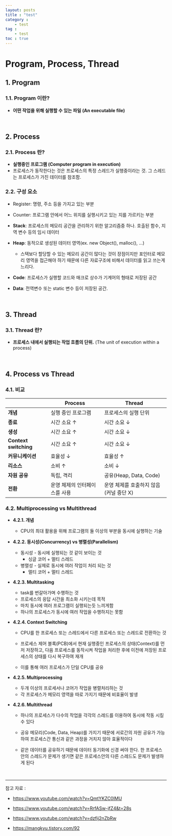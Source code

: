 ```yaml
---
layout: posts
title : "test"
category : 
    - test
tag : 
    - test
toc : true
---
```


# Program, Process, Thread



## 1. Program

### 1.1. Program 이란?

- **어떤 작업을 위해 실행할 수 있는 파일 (An executable file)**

<br>

## 2. Process

### 2.1. Process 란?

- **실행중인 프로그램 (Computer program in execution)**
- 프로세스가 동작한다는 것은 프로세스의 특정 스레드가 실행중이라는 것. 
  그 스레드는 프로세스가 가진 데이터를 참조함.



### 2.2. 구성 요소

- Register: 명령, 주소 등을 가지고 있는 부분
- Counter: 프로그램 안에서 어느 위치를 실행시키고 있는 지를 가르키는 부분



- **Stack**: 프로세스의 메모리 공간을 관리하기 위한 알고리즘중 하나. 호출된 함수, 지역 변수 등의 임시 데이터
- **Heap**: 동적으로 생성된 데이터 영역(ex. new Object(), malloc(), ...)
  - 스택보다 할당할 수 있는 메모리 공간이 많다는 것이 장점이지만 포인터로 메모리 영역을 접근해야 하기 때문에 다른 자료구조에 비해서 데이터를 읽고 쓰는게 느리다. 
- **Code**: 프로세스가 실행할 코드와 매크로 상수가 기계어의 형태로 저장된 공간
- **Data**: 전역변수 또는 static 변수 등이 저장된 공간.

<br>

## 3. Thread

### 3.1. Thread 란? 

- **프로세스 내에서 실행되는 작업 흐름의 단위.** (The unit of execution within a process)

<br>

## 4. Process vs Thread

### 4.1. 비교

|                       | Process                       | Thread                                 |
| --------------------- | ----------------------------- | -------------------------------------- |
| **개념**              | 실행 중인 프로그램            | 프로세스의 실행 단위                   |
| **종료**              | 시간 소요 ↑                   | 시간 소요 ↓                            |
| **생성**              | 시간 소요 ↑                   | 시간 소요 ↓                            |
| **Context switching** | 시간 소요 ↑                   | 시간 소요 ↓                            |
| **커뮤니케이션**      | 효율성 ↓                      | 효율성 ↑                               |
| **리소스**            | 소비 ↑                        | 소비 ↓                                 |
| **자원 공유**         | 독립, 격리                    | 공유(Heap, Data, Code)                 |
| **전환**              | 운영 체제의 인터페이스를 사용 | 운영 체제를 호출하지 않음(커널 중단 X) |



### 4.2. Multiprocessing vs Multithread

- **4.2.1. 개념**
  - CPU의 최대 활용을 위해 프로그램의 둘 이상의 부분을 동시에 실행하는 기술



- **4.2.2. 동시성(Concurrency) vs 병렬성(Parallelism)**
  - 동시성 - 동시에 실행되는 것 같이 보이는 것
    - 싱글 코어 + 멀티 스레드
  - 병렬성 - 실제로 동시에 여러 작업이 처리 되는 것
    - 멀티 코어 + 멀티 스레드



- **4.2.3. Multitasking**
  - task를 번갈아가며 수행하는 것
  - 프로세스의 응답 시간을 최소화 시키는데 목적
  - 마치 동시에 여러 프로그램이 실행되는듯 느끼게함
  - 하나의 프로세스가 동시에 여러 작업을 수행하지는 못함



- **4.2.4. Context Switching**
  - CPU를 한 프로세스 또는 스레드에서 다른 프로세스 또는 스레드로 전환하는 것

  - 프로세스 제어 블록(PCB)에서 현재 실행중인 프로세스의 상태(Context)를 먼저 저장하고, 다음 프로세스를 동작시켜 작업을 처리한 후에 이전에 저장된 프로세스의 상태를 다시 복구하여 재개

  - 이를 통해 여러 프로세스가 단일 CPU를 공유



- **4.2.5. Multiprocessing**
  - 두개 이상의 프로세서나 코어가 작업을 병렬처리하는 것
  - 각 프로세스가 메모리 영역을 따로 가지기 때문에 비효율이 발생



- **4.2.6. Multithread**

  - 하나의 프로세스가 다수의 작업을 각각의 스레드를 이용하여 동시에 작동 시킬 수 있다

  - 공유 메모리(Code, Data, Heap)를 가지기 때문에 서로간의 자원 공유가 가능하여 프로세스간 통신과 같은 과정을 거치지 않아 효율적이다

  - 같은 데이터를 공유하기 때문에 데이터 동기화에 신경 써야 한다. 한 프로세스 안의 스레드가  문제가 생기면 같은 프로세스안의 다른 스레드도 문제가 발생하게 된다

    

<br>

<hr>


참고 자료 : 

- https://www.youtube.com/watch?v=QmtYKZC0lMU

- https://www.youtube.com/watch?v=RrfASw-jfZ4&t=28s
- https://www.youtube.com/watch?v=dzfij2nZbRw
- https://mangkyu.tistory.com/92